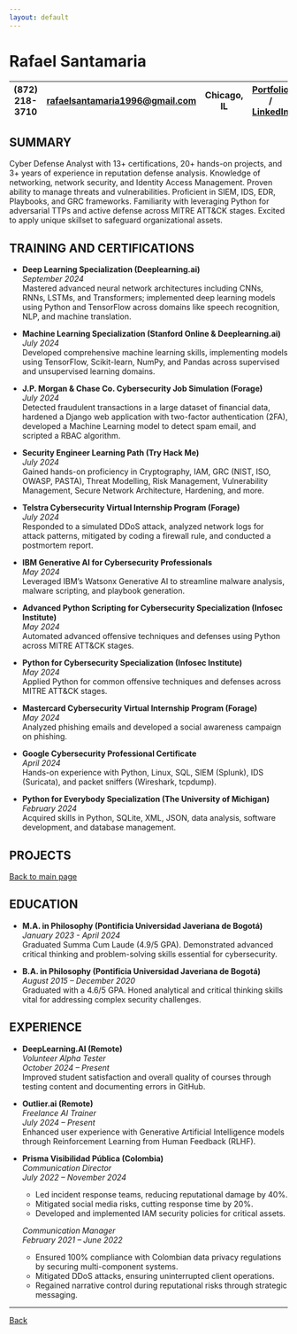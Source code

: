 ```yaml
---
layout: default
---
```


# Rafael Santamaria   

| (872) 218-3710 | [rafaelsantamaria1996@gmail.com](mailto:rafaelsantamaria1996@gmail.com) | Chicago, IL | [Portfolio](./) / [LinkedIn](https://www.linkedin.com/in/rafael-santamaria-ortega) |
|:--------------:|:-----------------------------------------------------------------------:|:-----------:|:----------------------------------------------------------------------------------:|

## SUMMARY  

Cyber Defense Analyst with 13+ certifications, 20+ hands-on projects, and 3+ years of experience in reputation defense analysis. Knowledge of networking, network security, and Identity Access Management. Proven ability to manage threats and vulnerabilities. Proficient in SIEM, IDS, EDR, Playbooks, and GRC frameworks. Familiarity with leveraging Python for adversarial TTPs and active defense across MITRE ATT&CK stages. Excited to apply unique skillset to safeguard organizational assets.

## TRAINING AND CERTIFICATIONS  

- **Deep Learning Specialization (Deeplearning.ai)**  
  *September 2024*  
  Mastered advanced neural network architectures including CNNs, RNNs, LSTMs, and Transformers; implemented deep learning models using Python and TensorFlow across domains like speech recognition, NLP, and machine translation.

- **Machine Learning Specialization (Stanford Online & Deeplearning.ai)**  
  *July 2024*  
  Developed comprehensive machine learning skills, implementing models using TensorFlow, Scikit-learn, NumPy, and Pandas across supervised and unsupervised learning domains.

- **J.P. Morgan & Chase Co. Cybersecurity Job Simulation (Forage)**  
  *July 2024*  
  Detected fraudulent transactions in a large dataset of financial data, hardened a Django web application with two-factor authentication (2FA), developed a Machine Learning model to detect spam email, and scripted a RBAC algorithm.

- **Security Engineer Learning Path (Try Hack Me)**  
  *July 2024*  
  Gained hands-on proficiency in Cryptography, IAM, GRC (NIST, ISO, OWASP, PASTA), Threat Modelling, Risk Management, Vulnerability Management, Secure Network Architecture, Hardening, and more.

- **Telstra Cybersecurity Virtual Internship Program (Forage)**  
  *July 2024*  
  Responded to a simulated DDoS attack, analyzed network logs for attack patterns, mitigated by coding a firewall rule, and conducted a postmortem report.

- **IBM Generative AI for Cybersecurity Professionals**  
  *May 2024*  
  Leveraged IBM’s Watsonx Generative AI to streamline malware analysis, malware scripting, and playbook generation.

- **Advanced Python Scripting for Cybersecurity Specialization (Infosec Institute)**  
  *May 2024*  
  Automated advanced offensive techniques and defenses using Python across MITRE ATT&CK stages.

- **Python for Cybersecurity Specialization (Infosec Institute)**  
  *May 2024*  
  Applied Python for common offensive techniques and defenses across MITRE ATT&CK stages.

- **Mastercard Cybersecurity Virtual Internship Program (Forage)**  
  *May 2024*  
  Analyzed phishing emails and developed a social awareness campaign on phishing.

- **Google Cybersecurity Professional Certificate**  
  *April 2024*  
  Hands-on experience with Python, Linux, SQL, SIEM (Splunk), IDS (Suricata), and packet sniffers (Wireshark, tcpdump).

- **Python for Everybody Specialization (The University of Michigan)**  
  *February 2024*  
  Acquired skills in Python, SQLite, XML, JSON, data analysis, software development, and database management.

## PROJECTS  

[Back to main page](./)

## EDUCATION  

- **M.A. in Philosophy (Pontificia Universidad Javeriana de Bogotá)**  
  *January 2023 - April 2024*  
  Graduated Summa Cum Laude (4.9/5 GPA). Demonstrated advanced critical thinking and problem-solving skills essential for cybersecurity.

- **B.A. in Philosophy (Pontificia Universidad Javeriana de Bogotá)**  
  *August 2015 – December 2020*  
  Graduated with a 4.6/5 GPA. Honed analytical and critical thinking skills vital for addressing complex security challenges.

## EXPERIENCE  

- **DeepLearning.AI (Remote)**  
  *Volunteer Alpha Tester*  
  *October 2024 – Present*  
  Improved student satisfaction and overall quality of courses through testing content and documenting errors in GitHub.

- **Outlier.ai (Remote)**  
  *Freelance AI Trainer*  
  *July 2024 – Present*  
  Enhanced user experience with Generative Artificial Intelligence models through Reinforcement Learning from Human Feedback (RLHF).

- **Prisma Visibilidad Pública (Colombia)**  
  *Communication Director*  
  *July 2022 – November 2024*  
  - Led incident response teams, reducing reputational damage by 40%.  
  - Mitigated social media risks, cutting response time by 20%.  
  - Developed and implemented IAM security policies for critical assets.

  *Communication Manager*  
  *February 2021 – June 2022*  
  - Ensured 100% compliance with Colombian data privacy regulations by securing multi-component systems.  
  - Mitigated DDoS attacks, ensuring uninterrupted client operations.  
  - Regained narrative control during reputational risks through strategic messaging.

---

[Back](./)
